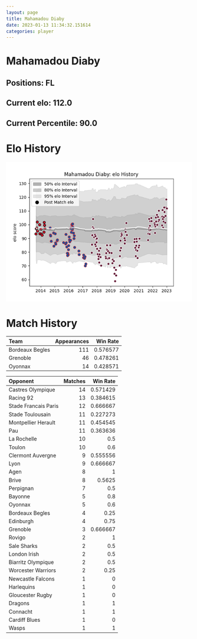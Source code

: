 ```yaml
---  
layout: page  
title: Mahamadou Diaby  
date: 2023-01-13 11:34:32.151614  
categories: player  
---
```

# Mahamadou Diaby

## Positions: FL

## Current elo: 112.0

## Current Percentile: 90.0

# Elo History


![elo history](history_MahamadouDiaby.png)
# Match History


| Team            |   Appearances |   Win Rate |
|:----------------|--------------:|-----------:|
| Bordeaux Begles |           111 |   0.576577 |
| Grenoble        |            46 |   0.478261 |
| Oyonnax         |            14 |   0.428571 |

| Opponent             |   Matches |   Win Rate |
|:---------------------|----------:|-----------:|
| Castres Olympique    |        14 |   0.571429 |
| Racing 92            |        13 |   0.384615 |
| Stade Francais Paris |        12 |   0.666667 |
| Stade Toulousain     |        11 |   0.227273 |
| Montpellier Herault  |        11 |   0.454545 |
| Pau                  |        11 |   0.363636 |
| La Rochelle          |        10 |   0.5      |
| Toulon               |        10 |   0.6      |
| Clermont Auvergne    |         9 |   0.555556 |
| Lyon                 |         9 |   0.666667 |
| Agen                 |         8 |   1        |
| Brive                |         8 |   0.5625   |
| Perpignan            |         7 |   0.5      |
| Bayonne              |         5 |   0.8      |
| Oyonnax              |         5 |   0.6      |
| Bordeaux Begles      |         4 |   0.25     |
| Edinburgh            |         4 |   0.75     |
| Grenoble             |         3 |   0.666667 |
| Rovigo               |         2 |   1        |
| Sale Sharks          |         2 |   0.5      |
| London Irish         |         2 |   0.5      |
| Biarritz Olympique   |         2 |   0.5      |
| Worcester Warriors   |         2 |   0.25     |
| Newcastle Falcons    |         1 |   0        |
| Harlequins           |         1 |   0        |
| Gloucester Rugby     |         1 |   0        |
| Dragons              |         1 |   1        |
| Connacht             |         1 |   1        |
| Cardiff Blues        |         1 |   0        |
| Wasps                |         1 |   1        |
